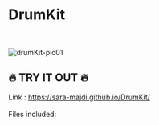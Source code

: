 # DrumKit
</br>

![drumKit-pic01](https://github.com/Sara-Majdi/DrumKit/assets/123373205/7ef15af8-b76f-49f2-a7a4-a35502b98206)
</br>

##  :fire: TRY IT OUT :fire:
Link : https://sara-majdi.github.io/DrumKit/
</br>
</br>
Files included:
